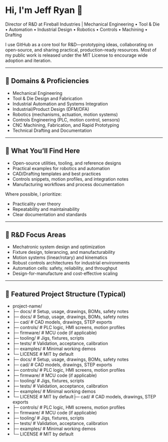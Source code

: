 # Hi, I'm Jeff Ryan 👋

Director of R&D at Fireball Industries | Mechanical Engineering • Tool & Die • Automation • Industrial Design • Robotics • Controls • Machining • Drafting

I use GitHub as a core tool for R&D—prototyping ideas, collaborating on open-source, and sharing practical, production-ready resources. Most of my public work is released under the MIT License to encourage wide adoption and iteration.

---

## 🔧 Domains & Proficiencies

- Mechanical Engineering
- Tool & Die Design and Fabrication
- Industrial Automation and Systems Integration
- Industrial/Product Design (DFM/DFA)
- Robotics (mechanisms, actuation, motion systems)
- Controls Engineering (PLC, motion control, sensors)
- CNC Machining, Fabrication, and Rapid Prototyping
- Technical Drafting and Documentation

---

## 🧪 What You’ll Find Here

- Open-source utilities, tooling, and reference designs
- Practical examples for robotics and automation
- CAD/Drafting templates and best practices
- Controls snippets, motion profiles, and integration notes
- Manufacturing workflows and process documentation

Where possible, I prioritize:
- Practicality over theory
- Repeatability and maintainability
- Clear documentation and standards

---

## 🔬 R&D Focus Areas

- Mechatronic system design and optimization
- Fixture design, tolerancing, and manufacturability
- Motion systems (linear/rotary) and kinematics
- Robust controls architectures for industrial environments
- Automation cells: safety, reliability, and throughput
- Design-for-manufacture and cost-effective scaling

---

## 📂 Featured Project Structure (Typical)
- project-name/
- ├─ docs/        # Setup, usage, drawings, BOMs, safety notes
- ├─ docs/        # Setup, usage, drawings, BOMs, safety notes
- ├─ cad/         # CAD models, drawings, STEP exports
- ├─ controls/    # PLC logic, HMI screens, motion profiles
- ├─ firmware/    # MCU code (if applicable)
- ├─ tooling/     # Jigs, fixtures, scripts
- ├─ tests/       # Validation, acceptance, calibration
- ├─ examples/    # Minimal working demos
- └─ LICENSE      # MIT by default
- ├─ docs/        # Setup, usage, drawings, BOMs, safety notes
- ├─ cad/         # CAD models, drawings, STEP exports
- ├─ controls/    # PLC logic, HMI screens, motion profiles
- ├─ firmware/    # MCU code (if applicable)
- ├─ tooling/     # Jigs, fixtures, scripts
- ├─ tests/       # Validation, acceptance, calibration
- ├─ examples/    # Minimal working demos
- └─ LICENSE      # MIT by default├─ cad/         # CAD models, drawings, STEP exports
- ├─ controls/    # PLC logic, HMI screens, motion profiles
- ├─ firmware/    # MCU code (if applicable)
- ├─ tooling/     # Jigs, fixtures, scripts
- ├─ tests/       # Validation, acceptance, calibration
- ├─ examples/    # Minimal working demos
- └─ LICENSE      # MIT by default
